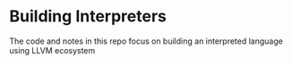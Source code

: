 # Building Interpreters

The code and notes in this repo focus on building an interpreted language using
LLVM ecosystem
